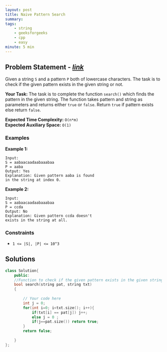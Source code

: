 ```yaml
---
layout: post
title: Naive Pattern Search   
summary:
tags:
    - string
    - geeksforgeeks
    - cpp
    - easy
minute: 5 min
---
```


## Problem Statement - [*link*](https://practice.geeksforgeeks.org/problems/naive-pattern-search-1587115620/0/?track=DSASP-Strings&batchId=154#)  

Given a string `S` and a pattern `P` both of lowercase characters. The task is to check if the given pattern exists in the given string or not.


**Your Task:** 
The task is to complete the function `search()` which finds the pattern in the given string. The function takes pattern and string as parameters and returns either `true` or `false`. Return `true` if pattern exists else return `false`.


**Expected Time Complexity:** `O(n*m)`  
**Expected Auxiliary Space:** `O(1)`

### Examples

**Example 1:**   
```
Input:
S = aabaacaadaabaaabaa
P = aaba
Output: Yes
Explanation: Given pattern aaba is found
in the string at index 0.
```

**Example 2:**   
```
Input:
S = aabaacaadaabaaabaa
P = ccda
Output: No
Explanation: Given pattern ccda doesn't
exists in the string at all.
```

### Constraints

+ `1 <= |S|, |P| <= 10^3`

## Solutions

```cpp
class Solution{
    public:
    //Function to check if the given pattern exists in the given string or not.
    bool search(string pat, string txt) 
    { 
    	
    	// Your code here
    	int j = 0;
    	for(int i=0; i<txt.size(); i++){
    	    if(txt[i] == pat[j]) j++;
    	    else j = 0 ;
    	    if(j==pat.size()) return true;
    	}
    	return false;
    	
    }
};
```

